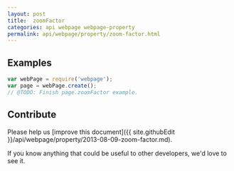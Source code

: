 ```yaml
---
layout: post
title:  zoomFactor
categories: api webpage webpage-property
permalink: api/webpage/property/zoom-factor.html
---
```


## Examples

```javascript
var webPage = require('webpage');
var page = webPage.create();
// @TODO: Finish page.zoomFactor example.
```

## Contribute

Please help us [improve this document]({{ site.githubEdit }}/api/webpage/property/2013-08-09-zoom-factor.md).

If you know anything that could be useful to other developers, we'd love to see it.


